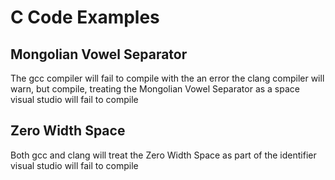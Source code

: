# C Code Examples
## Mongolian Vowel Separator
The gcc compiler will fail to compile with the an error
the clang compiler will warn, but compile, treating the Mongolian Vowel Separator as a space
visual studio will fail to compile

## Zero Width Space
Both gcc and clang will treat the Zero Width Space as part of the identifier
visual studio will fail to compile


